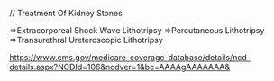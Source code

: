 // Treatment Of Kidney Stones

=>Extracorporeal Shock Wave Lithotripsy
=>Percutaneous Lithotripsy
=>Transurethral Ureteroscopic Lithotripsy


https://www.cms.gov/medicare-coverage-database/details/ncd-details.aspx?NCDId=106&ncdver=1&bc=AAAAgAAAAAAA&

